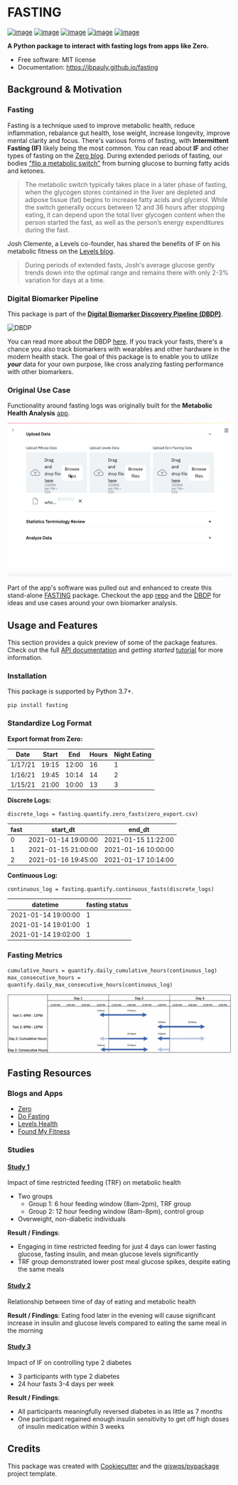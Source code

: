 # FASTING

[![image](https://img.shields.io/pypi/v/fasting.svg)](https://pypi.python.org/pypi/fasting)
[![image](https://github.com/jbpauly/fasting/workflows/docs/badge.svg)](https://jbpauly.github.io/fasting)
[![image](https://github.com/jbpauly/fasting/workflows/build/badge.svg)](https://github.com/jbpauly/fasting/actions?query=workflow%3Abuild)
[![image](https://img.shields.io/twitter/follow/j_b_pauly?style=social)](https://twitter.com/j_b_pauly)
[![image](https://img.shields.io/badge/License-MIT-yellow.svg)](https://opensource.org/licenses/MIT)

**A Python package to  interact with fasting logs from apps like Zero.**

-   Free software: MIT license
-   Documentation: https://jbpauly.github.io/fasting

## Background & Motivation
### Fasting
Fasting is a technique used to improve metabolic health, reduce inflammation, rebalance gut health, lose weight, increase longevity, improve mental clarity and focus.
There's various forms of fasting, with **Intermittent Fasting (IF)** likely being the most common. You can read about **IF** and other types of fasting on the [Zero blog](https://www.zerofasting.com/which-type-of-fasting-is-right-for-you/).
During extended periods of fasting,
our bodies ["flip a metabolic switch"](https://www.zerofasting.com/intermittent-fasting-may-improve-metabolic-syndrome/)
from burning glucose to burning fatty acids and ketones.
> The metabolic switch typically takes place in a later phase of fasting,
> when the glycogen stores contained in the liver are depleted and adipose tissue (fat) begins to increase fatty
> acids and glycerol. While the switch generally occurs between 12 and 36 hours after stopping eating,
> it can depend upon the total liver glycogen content when the person started the fast, as well as the person’s
> energy expenditures during the fast.

Josh Clemente, a Levels co-founder, has shared the benefits of IF on his metabolic fitness on the
[Levels blog](https://www.levelshealth.com/blog/12-glucose-lowering-strategies-to-improve-metabolic-fitness#w-node-cb8068197b2d-1eb46bd3:~:text=Explore%20intermittent%20fasting).
>  During periods of extended fasts, Josh's average glucose gently trends down into the optimal range and remains there
> with only 2-3% variation for days at a time.

### Digital Biomarker Pipeline
This package is part of the [**Digital Biomarker Discovery Pipeline (DBDP)**](https://dbdp.org/).

![DBDP](https://dbdp.org/assets/dbdp/DBDP_logo_2.jpg)

You can read more about the DBDP [here](https://medium.com/digital-biomarker-discovery/digital-biomarker-discovery-pipeline-fbfe75cdd9a4).
If you track your fasts, there's a chance you also track biomarkers with wearables and other hardware in the modern health stack.
The goal of this package is to enable you to utilize _**your**_ data for your own purpose, like cross analyzing
 fasting performance with other biomarkers.

### Original Use Case
Functionality around fasting logs was originally built for the
**Metabolic Health Analysis** [app](https://share.streamlit.io/jbpauly/glucose-sleep-analysis/main/src/app.py).

![Metabolic Health Analysis](https://raw.githubusercontent.com/jbpauly/glucose-sleep-analysis/main/src/content/analysis.gif)

Part of the app's software was pulled out and enhanced to create this stand-alone
[FASTING](https://github.com/jbpauly/fasting) package.
Checkout the app [repo](https://github.com/jbpauly/glucose-sleep-analysis)
and the [DBDP](https://dbdp.org/) for ideas and use cases around your own biomarker analysis.

## Usage and Features
This section provides a quick preview of some of the package features.
Check out the full [API documentation](https://jbpauly.github.io/fasting/quantify/)
and _getting started_ [tutorial](https://jbpauly.github.io/fasting/tutorials/tutorial_getting_started/)
for more information.

### Installation
This package is supported by Python 3.7+.
```
pip install fasting
```

### Standardize Log Format

**Export format from Zero:**

|Date   |Start|End  |Hours|Night Eating|
|-------|-----|-----|-----|------------|
|1/17/21|19:15|12:00|16   |1           |
|1/16/21|19:45|10:14|14   |2           |
|1/15/21|21:00|10:00|13   |3           |

**Discrete Logs:**

```
discrete_logs = fasting.quantify.zero_fasts(zero_export.csv)
```

| fast | start_dt            | end_dt              |
|------|---------------------|---------------------|
| 0    | 2021-01-14 19:00:00 | 2021-01-15 11:22:00 |
| 1    | 2021-01-15 21:00:00 | 2021-01-16 10:00:00 |
| 2    | 2021-01-16 19:45:00 | 2021-01-17 10:14:00 |

**Continuous Log:**

```
continuous_log = fasting.quantify.continuous_fasts(discrete_logs)
```

| datetime            | fasting status |
|---------------------|----------------|
| 2021-01-14 19:00:00 | 1              |
| 2021-01-14 19:01:00 | 1              |
| 2021-01-14 19:02:00 | 1              |

### Fasting Metrics
```
cumulative_hours = quantify.daily_cumulative_hours(continuous_log)
max_consecutive_hours = quantify.daily_max_consecutive_hours(continuous_log)
```
![Metrics](https://raw.githubusercontent.com/jbpauly/glucose-sleep-analysis/main/src/content/data/fast_breakdown.jpg)

## Fasting Resources
### Blogs and Apps
- [Zero](https://www.zerofasting.com/blog/)
- [Do Fasting](https://dofasting.com/what-is-intermittent-fasting)
- [Levels Health](https://www.levelshealth.com/blog)
- [Found My Fitness](https://www.foundmyfitness.com/topics/fasting)

### Studies
#### [Study 1](https://www.ncbi.nlm.nih.gov/pmc/articles/PMC6627766/)
Impact of time restricted feeding (TRF) on metabolic health
- Two groups
    - Group 1: 6 hour feeding window (8am-2pm), TRF group
    - Group 2: 12 hour feeding window (8am-8pm), control group
- Overweight, non-diabetic individuals

**Result / Findings**:
- Engaging in time restricted feeding for just 4 days can lower fasting glucose, fasting insulin, and mean glucose
 levels significantly
- TRF group demonstrated lower post meal glucose spikes, despite eating the same meals

#### [Study 2](https://www.cambridge.org/core/services/aop-cambridge-core/content/view/99309EE4738FC8BA4AB29843B44AC2C9/S0007114511006507a.pdf/div-class-title-effect-of-meal-timing-and-glycaemic-index-on-glucose-control-and-insulin-secretion-in-healthy-volunteers-div.pdf)
Relationship between time of day of eating and metabolic health

**Result / Findings**:
Eating food later in the evening will cause significant increase in insulin and glucose levels compared to eating the same meal in the morning

#### [Study 3](https://casereports.bmj.com/content/casereports/2018/bcr-2017-221854.full.pdf)
Impact of IF on controlling type 2 diabetes
- 3 participants with type 2 diabetes
- 24 hour fasts 3-4 days per week

**Result / Findings**:
- All participants meaningfully reversed diabetes in as little as 7 months
- One participant regained enough insulin sensitivity to get off high doses of insulin medication within 3 weeks

## Credits
This package was created with [Cookiecutter](https://github.com/cookiecutter/cookiecutter) and the [giswqs/pypackage](https://github.com/giswqs/pypackage) project template.
